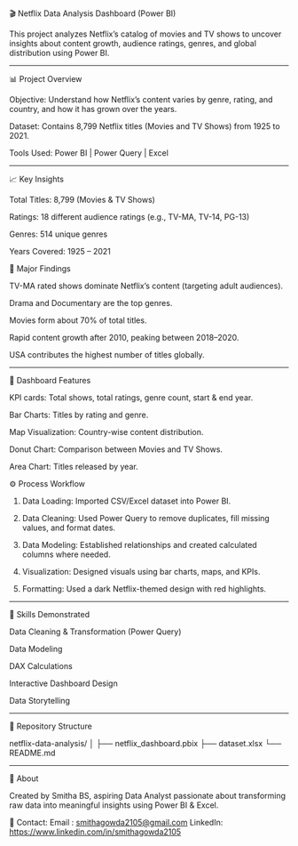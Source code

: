 🎬 Netflix Data Analysis Dashboard (Power BI)

This project analyzes Netflix’s catalog of movies and TV shows to uncover insights about content growth, audience ratings, genres, and global distribution using Power BI.


---

📊 Project Overview

Objective: Understand how Netflix’s content varies by genre, rating, and country, and how it has grown over the years.

Dataset: Contains 8,799 Netflix titles (Movies and TV Shows) from 1925 to 2021.

Tools Used: Power BI | Power Query | Excel



---

📈 Key Insights

Total Titles: 8,799 (Movies & TV Shows)

Ratings: 18 different audience ratings (e.g., TV-MA, TV-14, PG-13)

Genres: 514 unique genres

Years Covered: 1925 – 2021


🔹 Major Findings

TV-MA rated shows dominate Netflix’s content (targeting adult audiences).

Drama and Documentary are the top genres.

Movies form about 70% of total titles.

Rapid content growth after 2010, peaking between 2018–2020.

USA contributes the highest number of titles globally.



---

🧠 Dashboard Features

KPI cards: Total shows, total ratings, genre count, start & end year.

Bar Charts: Titles by rating and genre.

Map Visualization: Country-wise content distribution.

Donut Chart: Comparison between Movies and TV Shows.

Area Chart: Titles released by year.

⚙ Process Workflow

1. Data Loading: Imported CSV/Excel dataset into Power BI.


2. Data Cleaning: Used Power Query to remove duplicates, fill missing values, and format dates.


3. Data Modeling: Established relationships and created calculated columns where needed.


4. Visualization: Designed visuals using bar charts, maps, and KPIs.


5. Formatting: Used a dark Netflix-themed design with red highlights.




---

🧰 Skills Demonstrated

Data Cleaning & Transformation (Power Query)

Data Modeling

DAX Calculations

Interactive Dashboard Design

Data Storytelling



---

📁 Repository Structure

netflix-data-analysis/
│
├── netflix_dashboard.pbix
├── dataset.xlsx
└── README.md


---

💬 About

Created by Smitha BS, aspiring Data Analyst passionate about transforming raw data into meaningful insights using Power BI & Excel.

📧 Contact: Email : smithagowda2105@gmail.com    LinkedIn: https://www.linkedin.com/in/smithagowda2105
          
